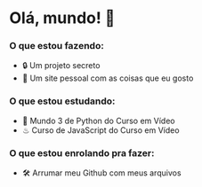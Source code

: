 # Olá, mundo! 👋

### O que estou fazendo:
- 🔒 Um projeto secreto
- 🧱 Um site pessoal com as coisas que eu gosto

### O que estou estudando:
- 🐍 Mundo 3 de Python do Curso em Vídeo
- ♨ Curso de JavaScript do Curso em Vídeo

### O que estou enrolando pra fazer:
- 🛠 Arrumar meu Github com meus arquivos 
